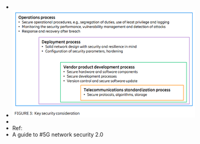 -
- ![image.png](../assets/image_1718604365834_0.png)
-
- Ref:
- A guide to #5G network security 2.0